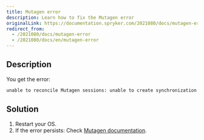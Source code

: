 ```yaml
---
title: Mutagen error
description: Learn how to fix the Mutagen error
originalLink: https://documentation.spryker.com/2021080/docs/mutagen-error
redirect_from:
  - /2021080/docs/mutagen-error
  - /2021080/docs/en/mutagen-error
---
```


## Description
You get the error:
```bash
unable to reconcile Mutagen sessions: unable to create synchronization session (spryker-dev-codebase): unable to connect to beta: unable to connect to endpoint: unable to dial agent endpoint: unable to create agent command: unable to probe container: container probing failed under POSIX hypothesis (signal: killed) and Windows hypothesis (signal: killed)
```

## Solution
1. Restart your OS.
2. If the error persists: Check [Mutagen documentation](https://mutagen.io/documentation/introduction).
